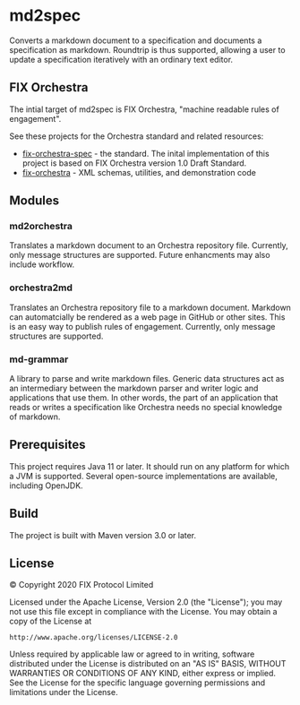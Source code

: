 # md2spec

Converts a markdown document to a specification and documents a specification as markdown. Roundtrip is thus supported, allowing a user to update a specification iteratively with an ordinary text editor.

## FIX Orchestra

The intial target of md2spec is FIX Orchestra, "machine readable rules of engagement". 

See these projects for the Orchestra standard and related resources:

* [fix-orchestra-spec](https://github.com/FIXTradingCommunity/fix-orchestra-spec) - the standard. The inital implementation of this project is based on FIX Orchestra version 1.0 Draft Standard.
* [fix-orchestra](https://github.com/FIXTradingCommunity/fix-orchestra) - XML schemas, utilities, and demonstration code

## Modules

### md2orchestra

Translates a markdown document to an Orchestra repository file. Currently, only message structures are supported. Future enhancments may also include workflow.

### orchestra2md

Translates an Orchestra repository file to a markdown document. Markdown can automatcially be rendered as a web page in GitHub or other sites. This is an easy way to publish rules of engagement. Currently, only message structures are supported.

### md-grammar

A library to parse and write markdown files. Generic data structures act as an intermediary between the markdown parser and writer logic and applications that use them. In other words, the part of an application that reads or writes a specification like Orchestra needs no special knowledge of markdown.

## Prerequisites
This project requires Java 11 or later. It should run on any platform for which a JVM is supported. Several open-source implementations are available, including OpenJDK.

## Build
The project is built with Maven version 3.0 or later. 

## License
© Copyright 2020 FIX Protocol Limited

Licensed under the Apache License, Version 2.0 (the "License");
you may not use this file except in compliance with the License.
You may obtain a copy of the License at

    http://www.apache.org/licenses/LICENSE-2.0

Unless required by applicable law or agreed to in writing, software
distributed under the License is distributed on an "AS IS" BASIS,
WITHOUT WARRANTIES OR CONDITIONS OF ANY KIND, either express or implied.
See the License for the specific language governing permissions and
limitations under the License.